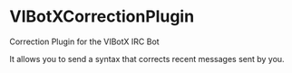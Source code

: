 VIBotXCorrectionPlugin
================

Correction Plugin for the VIBotX IRC Bot

It allows you to send a syntax that corrects recent messages sent by you.
